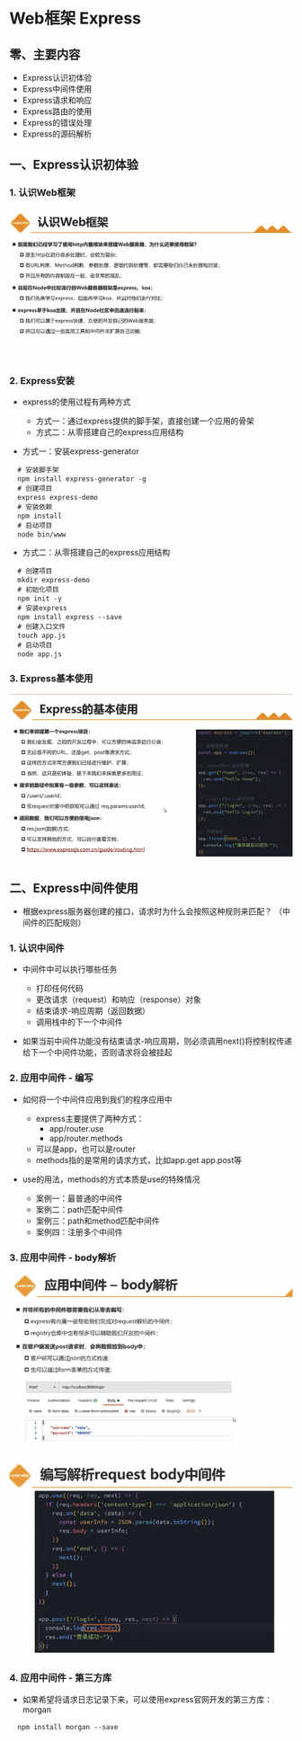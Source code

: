 # Web框架 Express

## 零、主要内容

- Express认识初体验
- Express中间件使用
- Express请求和响应
- Express路由的使用
- Express的错误处理
- Express的源码解析

## 一、Express认识初体验

### 1. 认识Web框架

![Alt text](image-37.png)

### 2. Express安装

- express的使用过程有两种方式
  - 方式一：通过express提供的脚手架，直接创建一个应用的骨架
  - 方式二：从零搭建自己的express应用结构

- 方式一：安装express-generator

```shell
  # 安装脚手架
  npm install express-generator -g
  # 创建项目
  express express-demo
  # 安装依赖
  npm install
  # 启动项目
  node bin/www
```

- 方式二：从零搭建自己的express应用结构

```shell
  # 创建项目
  mkdir express-demo
  # 初始化项目
  npm init -y
  # 安装express
  npm install express --save
  # 创建入口文件
  touch app.js
  # 启动项目
  node app.js
```

### 3. Express基本使用

![Alt text](image-38.png)

## 二、Express中间件使用

- 根据express服务器创建的接口，请求时为什么会按照这种规则来匹配？ （中间件的匹配规则）

### 1. 认识中间件

- 中间件中可以执行哪些任务
  - 打印任何代码
  - 更改请求（request）和响应（response）对象
  - 结束请求-响应周期（返回数据）
  - 调用栈中的下一个中间件

- 如果当前中间件功能没有结束请求-响应周期，则必须调用next()将控制权传递给下一个中间件功能，否则请求将会被挂起

### 2. 应用中间件 - 编写

- 如何将一个中间件应用到我们的程序应用中
  - express主要提供了两种方式：
    - app/router.use
    - app/router.methods
  - 可以是app，也可以是router
  - methods指的是常用的请求方式，比如app.get app.post等

- use的用法，methods的方式本质是use的特殊情况
  - 案例一：最普通的中间件
  - 案例二：path匹配中间件
  - 案例三：path和method匹配中间件
  - 案例四：注册多个中间件

### 3. 应用中间件 - body解析

![Alt text](image-39.png)

![Alt text](image-40.png)

### 4. 应用中间件 - 第三方库

- 如果希望将请求日志记录下来，可以使用express官网开发的第三方库：morgan

```shell
  npm install morgan --save
```
